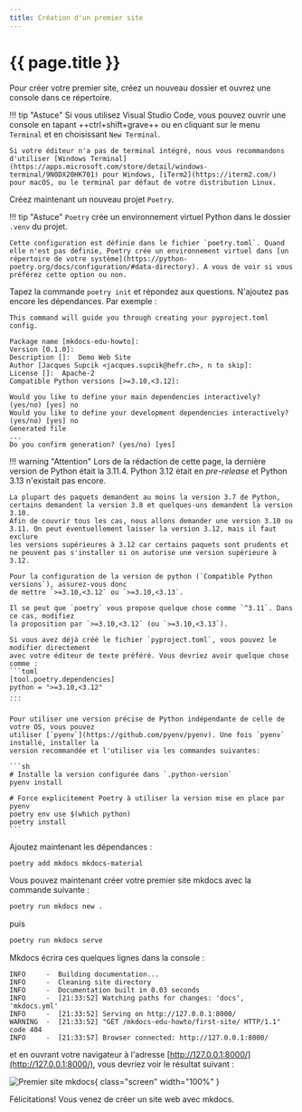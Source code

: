 ```yaml
---
title: Création d'un premier site
---
```


# {{ page.title }}

Pour créer votre premier site, créez un nouveau dossier et ouvrez une console dans ce répertoire.

!!! tip "Astuce"
    Si vous utilisez Visual Studio Code, vous pouvez ouvrir une console en tapant ++ctrl+shift+grave++ ou en cliquant sur le menu `Terminal` et en choisissant `New Terminal`.

    Si votre éditeur n'a pas de terminal intégré, nous vous recommandons d'utiliser [Windows Terminal](https://apps.microsoft.com/store/detail/windows-terminal/9N0DX20HK701) pour Windows, [iTerm2](https://iterm2.com/) pour macOS, ou le terminal par défaut de votre distribution Linux.

Créez maintenant un nouveau projet `Poetry`.

!!! tip "Astuce"
    `Poetry` crée un environnement virtuel Python dans le dossier `.venv` du projet.

    Cette configuration est définie dans le fichier `poetry.toml`. Quand elle n'est pas définie, Poetry crée un environnement virtuel dans [un répertoire de votre système](https://python-poetry.org/docs/configuration/#data-directory). A vous de voir si vous préférez cette option ou non.

Tapez la commande `poetry init` et répondez aux questions. N'ajoutez pas encore les
dépendances. Par exemple :

```text
This command will guide you through creating your pyproject.toml config.

Package name [mkdocs-edu-howto]:
Version [0.1.0]:
Description []:  Demo Web Site
Author [Jacques Supcik <jacques.supcik@hefr.ch>, n to skip]:
License []:  Apache-2
Compatible Python versions [>=3.10,<3.12]:

Would you like to define your main dependencies interactively? (yes/no) [yes] no
Would you like to define your development dependencies interactively? (yes/no) [yes] no
Generated file
...
Do you confirm generation? (yes/no) [yes]
```

!!! warning "Attention"
    Lors de la rédaction de cette page, la dernière version de Python était la 3.11.4. Python 3.12 était en _pre-release_ et Python 3.13 n'existait pas encore.
    
    La plupart des paquets demandent au moins la version 3.7 de Python, certains demandent la version 3.8 et quelques-uns demandent la version 3.10.
    Afin de couvrir tous les cas, nous allons demander une version 3.10 ou 3.11. On peut éventuellement laisser la version 3.12, mais il faut exclure
    les versions supérieures à 3.12 car certains paquets sont prudents et ne peuvent pas s'installer si on autorise une version supérieure à 3.12.

    Pour la configuration de la version de python (`Compatible Python versions`), assurez-vous donc
    de mettre `>=3.10,<3.12` ou `>=3.10,<3.13`. 
    
    Il se peut que `poetry` vous propose quelque chose comme `^3.11`. Dans ce cas, modifiez
    la proposition par `>=3.10,<3.12` (ou `>=3.10,<3.13`).

    Si vous avez déjà créé le fichier `pyproject.toml`, vous pouvez le modifier directement
    avec votre éditeur de texte préféré. Vous devriez avoir quelque chose comme :
    ```toml
    [tool.poetry.dependencies]
    python = ">=3.10,<3.12"
    ...
    ```

    Pour utiliser une version précise de Python indépendante de celle de votre OS, vous pouvez 
    utiliser [`pyenv`](https://github.com/pyenv/pyenv). Une fois `pyenv` installé, installer la
    version recommandée et l'utiliser via les commandes suivantes:

    ```sh
    # Installe la version configurée dans `.python-version`
    pyenv install
    
    # Force explicitement Poetry à utiliser la version mise en place par pyenv
    poetry env use $(which python)
    poetry install
    ```

Ajoutez maintenant les dépendances :

```bash
poetry add mkdocs mkdocs-material
```

Vous pouvez maintenant créer votre premier site mkdocs avec la commande suivante :

```bash
poetry run mkdocs new .
```

puis

```bash
poetry run mkdocs serve
```

Mkdocs écrira ces quelques lignes dans la console :

```text
INFO     -  Building documentation...
INFO     -  Cleaning site directory
INFO     -  Documentation built in 0.03 seconds
INFO     -  [21:33:52] Watching paths for changes: 'docs', 'mkdocs.yml'
INFO     -  [21:33:52] Serving on http://127.0.0.1:8000/
WARNING  -  [21:33:52] "GET /mkdocs-edu-howto/first-site/ HTTP/1.1" code 404
INFO     -  [21:33:57] Browser connected: http://127.0.0.1:8000/
```

et en ouvrant votre navigateur à l'adresse [http://127.0.0.1:8000/](http://127.0.0.1:8000/),
vous devriez voir le résultat suivant :

![Premier site mkdocs](first-site/img/site0.webp){ class="screen" width="100%" }

Félicitations! Vous venez de créer un site web avec mkdocs.